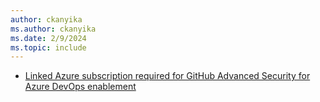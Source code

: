 ```yaml
---
author: ckanyika
ms.author: ckanyika
ms.date: 2/9/2024
ms.topic: include
---
```


- [Linked Azure subscription required for GitHub Advanced Security for Azure DevOps enablement](#linked-azure-subscription-required-for-github-advanced-security-for-azure-devops-enablement)